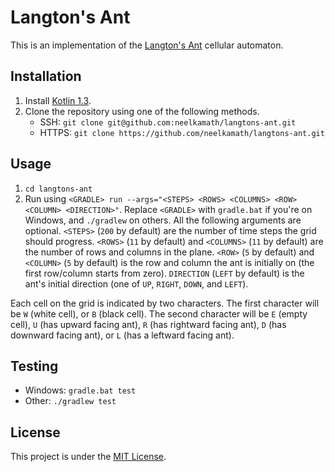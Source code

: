 # Langton's Ant

This is an implementation of the [Langton's Ant](https://en.wikipedia.org/wiki/Special:Search?search=langton%27s%20ant&go=Go) cellular automaton.

## Installation

1. Install [Kotlin 1.3](https://kotlinlang.org/docs/tutorials/command-line.html).
1. Clone the repository using one of the following methods.
    - SSH: `git clone git@github.com:neelkamath/langtons-ant.git`
    - HTTPS: `git clone https://github.com/neelkamath/langtons-ant.git`

## Usage

1. `cd langtons-ant`
1. Run using `<GRADLE> run --args="<STEPS> <ROWS> <COLUMNS> <ROW> <COLUMN> <DIRECTION>"`. Replace `<GRADLE>` with `gradle.bat` if you're on Windows, and `./gradlew` on others. All the following arguments are optional. `<STEPS>` (`200` by default) are the number of time steps the grid should progress. `<ROWS>` (`11` by default) and `<COLUMNS>` (`11` by default) are the number of rows and columns in the plane. `<ROW>` (`5` by default) and `<COLUMN>` (`5` by default) is the row and column the ant is initially on (the first row/column starts from zero). `DIRECTION` (`LEFT` by default) is the ant's initial direction (one of `UP`, `RIGHT`, `DOWN`, and `LEFT`).

Each cell on the grid is indicated by two characters. The first character will be `W` (white cell), or `B` (black cell). The second character will be `E` (empty cell), `U` (has upward facing ant), `R` (has rightward facing ant), `D` (has downward facing ant), or `L` (has a leftward facing ant).

## Testing

- Windows: `gradle.bat test`
- Other: `./gradlew test`

## License

This project is under the [MIT License](LICENSE).
